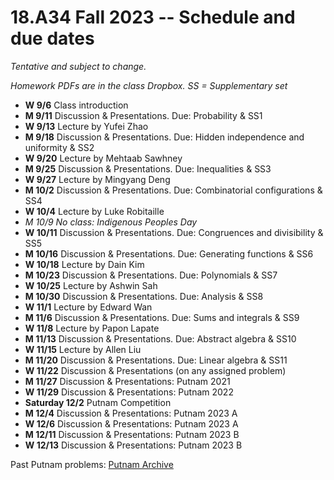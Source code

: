 # 18.A34 Fall 2023 -- Schedule and due dates

_Tentative and subject to change._

_Homework PDFs are in the class Dropbox. SS = Supplementary set_



- **W 9/6** Class introduction
- **M 9/11** Discussion & Presentations. Due: Probability & SS1
- **W 9/13** Lecture by Yufei Zhao
- **M 9/18** Discussion & Presentations. Due: Hidden independence and uniformity & SS2
- **W 9/20** Lecture by Mehtaab Sawhney
- **M 9/25** Discussion & Presentations. Due: Inequalities & SS3
- **W 9/27** Lecture by Mingyang Deng
- **M 10/2** Discussion & Presentations. Due: Combinatorial configurations & SS4
- **W 10/4** Lecture by Luke Robitaille
- _M 10/9 No class: Indigenous Peoples Day_
- **W 10/11** Discussion & Presentations. Due: Congruences and divisibility & SS5
- **M 10/16** Discussion & Presentations. Due: Generating functions & SS6
- **W 10/18** Lecture by Dain Kim
- **M 10/23** Discussion & Presentations. Due: Polynomials & SS7
- **W 10/25** Lecture by Ashwin Sah
- **M 10/30** Discussion & Presentations. Due: Analysis & SS8
- **W 11/1** Lecture by Edward Wan
- **M 11/6** Discussion & Presentations. Due: Sums and integrals & SS9
- **W 11/8** Lecture by Papon Lapate
- **M 11/13** Discussion & Presentations. Due: Abstract algebra & SS10
- **W 11/15** Lecture by Allen Liu
- **M 11/20** Discussion & Presentations. Due: Linear algebra & SS11
- **W 11/22** Discussion & Presentations (on any assigned problem)
- **M 11/27** Discussion & Presentations: Putnam 2021
- **W 11/29** Discussion & Presentations: Putnam 2022
- **Saturday 12/2** Putnam Competition
- **M 12/4** Discussion & Presentations: Putnam 2023 A
- **W 12/6** Discussion & Presentations: Putnam 2023 A
- **M 12/11** Discussion & Presentations: Putnam 2023 B
- **W 12/13** Discussion & Presentations: Putnam 2023 B

Past Putnam problems: [Putnam Archive](https://kskedlaya.org/putnam-archive)